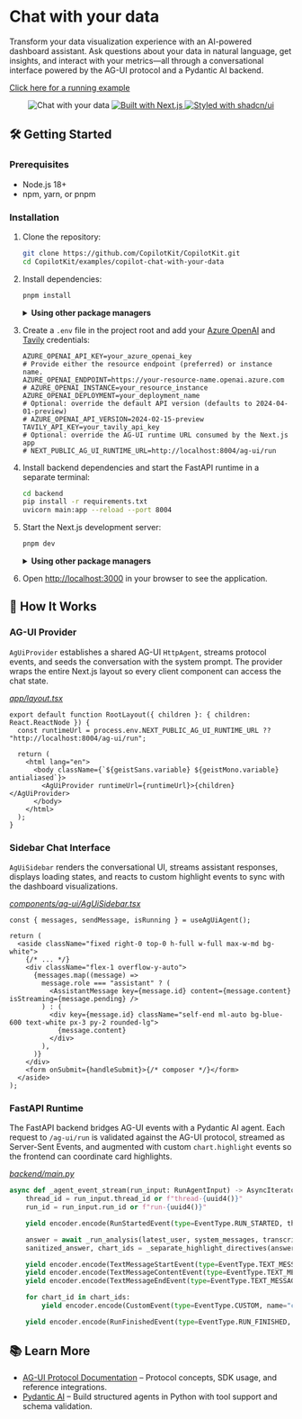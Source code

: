 # Chat with your data

Transform your data visualization experience with an AI-powered dashboard assistant. Ask questions about your data in natural language, get insights, and interact with your metrics—all through a conversational interface powered by the AG-UI protocol and a Pydantic AI backend.

[Click here for a running example](https://chat-with-your-data.vercel.app/)

<div align="center">
  <img src="./preview.gif" alt="Chat with your data"/>
  <a href="https://nextjs.org" target="_blank">
    <img src="https://img.shields.io/badge/Built%20with-Next.js%2015-black" alt="Built with Next.js"/>
  </a>
  <a href="https://ui.shadcn.com/" target="_blank">
    <img src="https://img.shields.io/badge/Styled%20with-shadcn%2Fui-black" alt="Styled with shadcn/ui"/>
  </a>
</div>

## 🛠️ Getting Started

### Prerequisites

- Node.js 18+ 
- npm, yarn, or pnpm

### Installation

1. Clone the repository:
   ```bash
   git clone https://github.com/CopilotKit/CopilotKit.git
   cd CopilotKit/examples/copilot-chat-with-your-data
   ```

2. Install dependencies:

   ```bash
   pnpm install
   ```

   <details>
     <summary><b>Using other package managers</b></summary>
     
     ```bash
     # Using yarn
     yarn install
     
     # Using npm
     npm install
     ```
   </details>

3. Create a `.env` file in the project root and add your [Azure OpenAI](https://learn.microsoft.com/azure/ai-services/openai/overview) and [Tavily](https://tavily.com/api-key) credentials:
   ```
   AZURE_OPENAI_API_KEY=your_azure_openai_key
   # Provide either the resource endpoint (preferred) or instance name.
   AZURE_OPENAI_ENDPOINT=https://your-resource-name.openai.azure.com
   # AZURE_OPENAI_INSTANCE=your_resource_instance
   AZURE_OPENAI_DEPLOYMENT=your_deployment_name
   # Optional: override the default API version (defaults to 2024-04-01-preview)
   # AZURE_OPENAI_API_VERSION=2024-02-15-preview
   TAVILY_API_KEY=your_tavily_api_key
   # Optional: override the AG-UI runtime URL consumed by the Next.js app
   # NEXT_PUBLIC_AG_UI_RUNTIME_URL=http://localhost:8004/ag-ui/run
   ```

4. Install backend dependencies and start the FastAPI runtime in a separate terminal:

   ```bash
   cd backend
   pip install -r requirements.txt
   uvicorn main:app --reload --port 8004
   ```

5. Start the Next.js development server:

   ```bash
   pnpm dev
   ```

   <details>
     <summary><b>Using other package managers</b></summary>
     
     ```bash
     # Using yarn
     yarn dev
     
     # Using npm
     npm run dev
     ```
   </details>

6. Open [http://localhost:3000](http://localhost:3000) in your browser to see the application.

## 🧩 How It Works

### AG-UI Provider
`AgUiProvider` establishes a shared AG-UI `HttpAgent`, streams protocol events, and seeds the conversation with the system prompt. The provider wraps the entire Next.js layout so every client component can access the chat state.

<em>[app/layout.tsx](./app/layout.tsx)</em>

```tsx
export default function RootLayout({ children }: { children: React.ReactNode }) {
  const runtimeUrl = process.env.NEXT_PUBLIC_AG_UI_RUNTIME_URL ?? "http://localhost:8004/ag-ui/run";

  return (
    <html lang="en">
      <body className={`${geistSans.variable} ${geistMono.variable} antialiased`}>
        <AgUiProvider runtimeUrl={runtimeUrl}>{children}</AgUiProvider>
      </body>
    </html>
  );
}
```

### Sidebar Chat Interface
`AgUiSidebar` renders the conversational UI, streams assistant responses, displays loading states, and reacts to custom highlight events to sync with the dashboard visualizations.

<em>[components/ag-ui/AgUiSidebar.tsx](./components/ag-ui/AgUiSidebar.tsx)</em>

```tsx
const { messages, sendMessage, isRunning } = useAgUiAgent();

return (
  <aside className="fixed right-0 top-0 h-full w-full max-w-md bg-white">
    {/* ... */}
    <div className="flex-1 overflow-y-auto">
      {messages.map((message) =>
        message.role === "assistant" ? (
          <AssistantMessage key={message.id} content={message.content} isStreaming={message.pending} />
        ) : (
          <div key={message.id} className="self-end ml-auto bg-blue-600 text-white px-3 py-2 rounded-lg">
            {message.content}
          </div>
        ),
      )}
    </div>
    <form onSubmit={handleSubmit}>{/* composer */}</form>
  </aside>
);
```

### FastAPI Runtime
The FastAPI backend bridges AG-UI events with a Pydantic AI agent. Each request to `/ag-ui/run` is validated against the AG-UI protocol, streamed as Server-Sent Events, and augmented with custom `chart.highlight` events so the frontend can coordinate card highlights.

<em>[backend/main.py](./backend/main.py)</em>

```py
async def _agent_event_stream(run_input: RunAgentInput) -> AsyncIterator[str]:
    thread_id = run_input.thread_id or f"thread-{uuid4()}"
    run_id = run_input.run_id or f"run-{uuid4()}"

    yield encoder.encode(RunStartedEvent(type=EventType.RUN_STARTED, thread_id=thread_id, run_id=run_id))

    answer = await _run_analysis(latest_user, system_messages, transcript)
    sanitized_answer, chart_ids = _separate_highlight_directives(answer)

    yield encoder.encode(TextMessageStartEvent(type=EventType.TEXT_MESSAGE_START, message_id=message_id, role="assistant"))
    yield encoder.encode(TextMessageContentEvent(type=EventType.TEXT_MESSAGE_CONTENT, message_id=message_id, delta=sanitized_answer))
    yield encoder.encode(TextMessageEndEvent(type=EventType.TEXT_MESSAGE_END, message_id=message_id))

    for chart_id in chart_ids:
        yield encoder.encode(CustomEvent(type=EventType.CUSTOM, name="chart.highlight", value={"chartId": chart_id}))

    yield encoder.encode(RunFinishedEvent(type=EventType.RUN_FINISHED, thread_id=thread_id, run_id=run_id))
```

## 📚 Learn More

- [AG-UI Protocol Documentation](https://github.com/ag-ui-protocol/ag-ui) – Protocol concepts, SDK usage, and reference integrations.
- [Pydantic AI](https://ai.pydantic.dev/) – Build structured agents in Python with tool support and schema validation.
